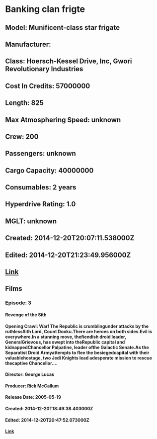 # Banking clan frigte
## Model: Munificent-class star frigate
## Manufacturer: 
## Class: Hoersch-Kessel Drive, Inc, Gwori Revolutionary Industries
## Cost In Credits: 57000000
## Length: 825
## Max Atmosphering Speed: unknown
## Crew: 200
## Passengers: unknown
## Cargo Capacity: 40000000
## Consumables: 2 years
## Hyperdrive Rating: 1.0
## MGLT: unknown
## Created: 2014-12-20T20:07:11.538000Z
## Edited: 2014-12-20T21:23:49.956000Z
## [Link](https://swapi.dev/api/starships/68/)
## Films
### Episode: 3
#### Revenge of the Sith
#### Opening Crawl: War! The Republic is crumblingunder attacks by the ruthlessSith Lord, Count Dooku.There are heroes on both sides.Evil is everywhere.In a stunning move, thefiendish droid leader, GeneralGrievous, has swept into theRepublic capital and kidnappedChancellor Palpatine, leader ofthe Galactic Senate.As the Separatist Droid Armyattempts to flee the besiegedcapital with their valuablehostage, two Jedi Knights lead adesperate mission to rescue thecaptive Chancellor....
#### Director: George Lucas
#### Producer: Rick McCallum
#### Release Date: 2005-05-19
#### Created: 2014-12-20T18:49:38.403000Z
#### Edited: 2014-12-20T20:47:52.073000Z
#### [Link](https://swapi.dev/api/films/6/)
